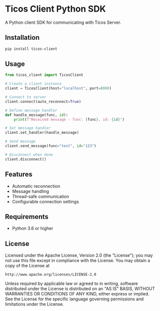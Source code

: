 # Ticos Client Python SDK

A Python client SDK for communicating with Ticos Server.

## Installation

```bash
pip install ticos-client
```

## Usage

```python
from ticos_client import TicosClient

# Create a client instance
client = TicosClient(host="localhost", port=8080)

# Connect to server
client.connect(auto_reconnect=True)

# Define message handler
def handle_message(func, id):
    print(f"Received message - func: {func}, id: {id}")

# Set message handler
client.set_handler(handle_message)

# Send message
client.send_message(func="test", id="123")

# Disconnect when done
client.disconnect()
```

## Features

- Automatic reconnection
- Message handling
- Thread-safe communication
- Configurable connection settings

## Requirements

- Python 3.6 or higher

## License

Licensed under the Apache License, Version 2.0 (the "License");
you may not use this file except in compliance with the License.
You may obtain a copy of the License at

    http://www.apache.org/licenses/LICENSE-2.0

Unless required by applicable law or agreed to in writing, software
distributed under the License is distributed on an "AS IS" BASIS,
WITHOUT WARRANTIES OR CONDITIONS OF ANY KIND, either express or implied.
See the License for the specific language governing permissions and
limitations under the License.

